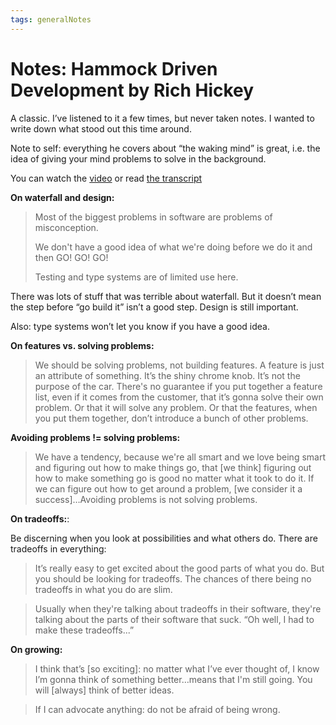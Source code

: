 ```yaml
---
tags: generalNotes
---
```


# Notes: Hammock Driven Development by Rich Hickey

A classic. I’ve listened to it a few times, but never taken notes. I wanted to write down what stood out this time around.

Note to self: everything he covers about “the waking mind” is great, i.e. the idea of giving your mind problems to solve in the background.

You can watch the [video](https://www.youtube.com/watch?v=f84n5oFoZBc) or read [the transcript](https://github.com/matthiasn/talk-transcripts/blob/master/Hickey_Rich/HammockDrivenDev-mostly-text.md)

**On waterfall and design:**

> Most of the biggest problems in software are problems of misconception.
> 
> We don't have a good idea of what we're doing before we do it and then GO! GO! GO!
> 
> Testing and type systems are of limited use here.

There was lots of stuff that was terrible about waterfall. But it doesn’t mean the step before “go build it” isn’t a good step.  Design is still important.

Also: type systems won’t let you know if you have a good idea.

**On features vs. solving problems:**

> We should be solving problems, not building features. A feature is just an attribute of something. It’s the shiny chrome knob. It’s not the purpose of the car. There's no guarantee if you put together a feature list, even if it comes from the customer, that it’s gonna solve their own problem. Or that it will solve any problem. Or that the features, when you put them together, don’t introduce a bunch of other problems.

**Avoiding problems != solving problems:**

> We have a tendency, because we're all smart and we love being smart and figuring out how to make things go, that [we think] figuring out how to make something go is good no matter what it took to do it. If we can figure out how to get around a problem, [we consider it a success]…Avoiding problems is not solving problems.

**On tradeoffs:**:

Be discerning when you look at possibilities and what others do. There are tradeoffs in everything:

> It’s really easy to get excited about the good parts of what you do. But you should be looking for tradeoffs. The chances of there being no tradeoffs in what you do are slim.

> Usually when they're talking about tradeoffs in their software, they're talking about the parts of their software that suck. “Oh well, I had to make these tradeoffs...”

**On growing:**

> I think that’s [so exciting]: no matter what I’ve ever thought of, I know I’m gonna think of something better…means that I'm still going. You will [always] think of better ideas.

> If I can advocate anything: do not be afraid of being wrong.